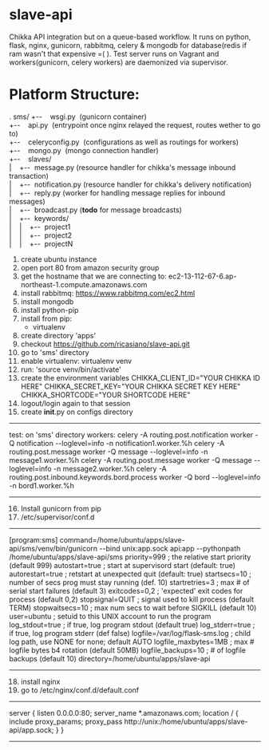 slave-api
=========

Chikka API integration but on a queue-based workflow. It runs on python, flask, nginx, gunicorn, rabbitmq, celery & mongodb for database(redis if ram wasn't that expensive =(   ). Test server runs on Vagrant and workers(gunicorn, celery workers) are daemonized via supervisor.

Platform Structure:
===================
.
sms/
+--&nbsp;&nbsp;&nbsp;&nbsp;wsgi.py&nbsp;&nbsp;(gunicorn container)<br />
+--&nbsp;&nbsp;&nbsp;&nbsp;api.py&nbsp;&nbsp;(entrypoint once nginx relayed the request, routes wether to go to)<br />
+--&nbsp;&nbsp;&nbsp;&nbsp;celeryconfig.py&nbsp;&nbsp;(configurations as well as routings for workers)<br />
+--&nbsp;&nbsp;&nbsp;&nbsp;mongo.py&nbsp;&nbsp;(mongo connection handler)<br />
+--&nbsp;&nbsp;&nbsp;&nbsp;slaves/<br />
|&nbsp;&nbsp;&nbsp;&nbsp;+--&nbsp;&nbsp;message.py (resource handler for chikka's message inbound transaction)<br />
|&nbsp;&nbsp;&nbsp;&nbsp;+--&nbsp;&nbsp;notification.py (resource handler for chikka's delivery notification)<br />
|&nbsp;&nbsp;&nbsp;&nbsp;+--&nbsp;&nbsp;reply.py (worker for handling message replies for inbound messages)<br />
|&nbsp;&nbsp;&nbsp;&nbsp;+--&nbsp;&nbsp;broadcast.py (**todo** for message broadcasts)<br />
|&nbsp;&nbsp;&nbsp;&nbsp;+--&nbsp;&nbsp;keywords/<br />
|&nbsp;&nbsp;&nbsp;&nbsp;|&nbsp;&nbsp;&nbsp;&nbsp;+--&nbsp;&nbsp;project1<br />
|&nbsp;&nbsp;&nbsp;&nbsp;|&nbsp;&nbsp;&nbsp;&nbsp;+--&nbsp;&nbsp;project2<br />
|&nbsp;&nbsp;&nbsp;&nbsp;|&nbsp;&nbsp;&nbsp;&nbsp;+--&nbsp;&nbsp;projectN<br />

1. create ubuntu instance
2. open port 80 from amazon security group
3. get the hostname that we are connecting to: ec2-13-112-67-6.ap-northeast-1.compute.amazonaws.com
4. install rabbitmq: https://www.rabbitmq.com/ec2.html
5. install mongodb
6. install python-pip
7. install from pip:
    - virtualenv
8. create directory 'apps'
9. checkout https://github.com/ricasiano/slave-api.git
10.  go to 'sms' directory
11. enable virtualenv: virtualenv venv
12. run: 'source venv/bin/activate'
13. create the environment variables
    CHIKKA_CLIENT_ID="YOUR CHIKKA ID HERE"
    CHIKKA_SECRET_KEY="YOUR CHIKKA SECRET KEY HERE"
    CHIKKA_SHORTCODE="YOUR SHORTCODE HERE"
14. logout/login again to that session
15. create __init__.py on configs directory

*******************
test: on 'sms' directory
workers: 
    celery -A routing.post.notification worker -Q notification --loglevel=info -n notification1.worker.%h
    celery -A routing.post.message worker -Q message --loglevel=info -n message1.worker.%h
    celery -A routing.post.message worker -Q message --loglevel=info -n message2.worker.%h
    celery -A routing.post.inbound.keywords.bord.process worker -Q bord --loglevel=info -n bord1.worker.%h
*******************

16. Install gunicorn from pip
17. /etc/supervisor/conf.d
*******************

[program:sms]
command=/home/ubuntu/apps/slave-api/sms/venv/bin/gunicorn --bind unix:app.sock api:app --pythonpath /home/ubuntu/apps/slave-api/sms
priority=999                ; the relative start priority (default 999)
autostart=true              ; start at supervisord start (default: true)
autorestart=true            ; retstart at unexpected quit (default: true)
startsecs=10                ; number of secs prog must stay running (def. 10)
startretries=3              ; max # of serial start failures (default 3)
exitcodes=0,2               ; 'expected' exit codes for process (default 0,2)
stopsignal=QUIT             ; signal used to kill process (default TERM)
stopwaitsecs=10             ; max num secs to wait before SIGKILL (default 10)
user=ubuntu                 ; setuid to this UNIX account to run the program
log_stdout=true             ; if true, log program stdout (default true)
log_stderr=true             ; if true, log program stderr (def false)
logfile=/var/log/flask-sms.log    ; child log path, use NONE for none; default AUTO
logfile_maxbytes=1MB        ; max # logfile bytes b4 rotation (default 50MB)
logfile_backups=10          ; # of logfile backups (default 10)
directory=/home/ubuntu/apps/slave-api
*******************

18. install nginx
19. go to /etc/nginx/conf.d/default.conf

*******************
server {
    listen 0.0.0.0:80;
    server_name *.amazonaws.com;
    location / {
        include proxy_params;
        proxy_pass http://unix:/home/ubuntu/apps/slave-api/app.sock;
    }
}
*******************
